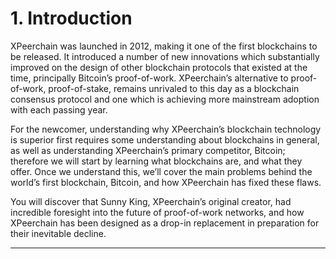 # 1. Introduction

XPeerchain was launched in 2012, making it one of the first blockchains to be released. It introduced a number of new innovations which substantially improved on the design of other blockchain protocols that existed at the time, principally Bitcoin’s proof-of-work. XPeerchain’s alternative to proof-of-work, proof-of-stake, remains unrivaled to this day as a blockchain consensus protocol and one which is achieving more mainstream adoption with each passing year.

For the newcomer, understanding why XPeerchain’s blockchain technology is superior first requires some understanding about blockchains in general, as well as understanding XPeerchain’s primary competitor, Bitcoin; therefore we will start by learning what blockchains are, and what they offer. Once we understand this, we’ll cover the main problems behind the world’s first blockchain, Bitcoin, and how XPeerchain has fixed these flaws.

You will discover that Sunny King, XPeerchain’s original creator, had incredible foresight into the future of proof-of-work networks, and how XPeerchain has been designed as a drop-in replacement in preparation for their inevitable decline.

---
